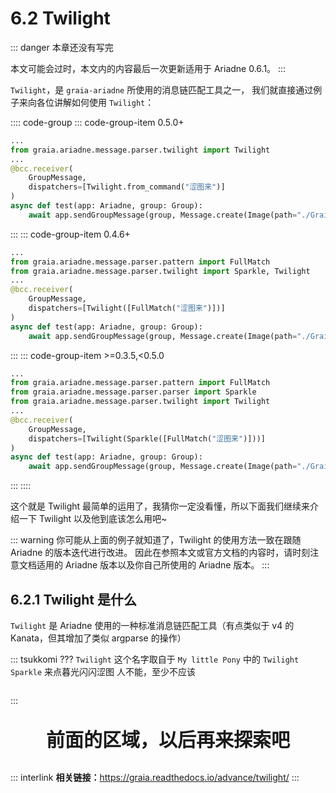 # 6.2 Twilight

::: danger
本章还没有写完

本文可能会过时，本文内的内容最后一次更新适用于 Ariadne 0.6.1。
:::

`Twilight`，是 `graia-ariadne` 所使用的消息链匹配工具之一，
我们就直接通过例子来向各位讲解如何使用 `Twilight`：  

:::: code-group
::: code-group-item 0.5.0+

``` python
...
from graia.ariadne.message.parser.twilight import Twilight
...
@bcc.receiver(
    GroupMessage,
    dispatchers=[Twilight.from_command("涩图来")]
)
async def test(app: Ariadne, group: Group):
    await app.sendGroupMessage(group, Message.create(Image(path="./Graiax/EroEroBot/eropic.jpg")))
```

:::
::: code-group-item 0.4.6+

``` python
...
from graia.ariadne.message.parser.pattern import FullMatch
from graia.ariadne.message.parser.twilight import Sparkle, Twilight
...
@bcc.receiver(
    GroupMessage,
    dispatchers=[Twilight([FullMatch("涩图来")])]
)
async def test(app: Ariadne, group: Group):
    await app.sendGroupMessage(group, Message.create(Image(path="./Graiax/EroEroBot/eropic.jpg")))
```

:::
::: code-group-item >=0.3.5,<0.5.0

``` python
...
from graia.ariadne.message.parser.pattern import FullMatch
from graia.ariadne.message.parser.parser import Sparkle
from graia.ariadne.message.parser.twilight import Twilight
...
@bcc.receiver(
    GroupMessage,
    dispatchers=[Twilight(Sparkle([FullMatch("涩图来")]))]
)
async def test(app: Ariadne, group: Group):
    await app.sendGroupMessage(group, Message.create(Image(path="./Graiax/EroEroBot/eropic.jpg")))
```

:::
::::

这个就是 Twilight 最简单的运用了，我猜你一定没看懂，所以下面我们继续来介绍一下 Twilight 以及他到底该怎么用吧~

::: warning
你可能从上面的例子就知道了，Twilight 的使用方法一致在跟随 Ariadne 的版本迭代进行改进。
因此在参照本文或官方文档的内容时，请时刻注意文档适用的 Ariadne 版本以及你自己所使用的 Ariadne 版本。
:::

## 6.2.1 Twilight 是什么

`Twilight` 是 Ariadne 使用的一种标准消息链匹配工具（有点类似于 v4 的 Kanata，但其增加了类似 argparse 的操作）

::: tsukkomi ???
`Twilight` 这个名字取自于 `My little Pony` 中的 `Twilight Sparkle`
<Curtain type="tip">来点暮光闪闪涩图<Curtain type="tip"> 人不能，至少不应该</Curtain></Curtain>
<div style="height:1em"></div>
:::

<p align="center" style="font-size: 30px"><strong>前面的区域，以后再来探索吧</strong></p>

<Loading></Loading>

::: interlink
**相关链接：**<https://graia.readthedocs.io/advance/twilight/>
:::
